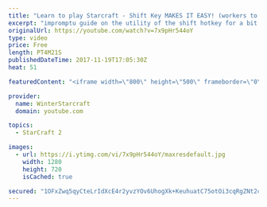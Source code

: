```yaml
---
title: "Learn to play Starcraft - Shift Key MAKES IT EASY! (workers to gas, waypoints, ctrl grps, moving)"
excerpt: "impromptu guide on the utility of the shift hotkey for a bit of everything"
originalUrl: https://youtube.com/watch?v=7x9pHr544oY
type: video
price: Free
length: PT4M21S
publishedDateTime: 2017-11-19T17:05:30Z
heat: 51

featuredContent: "<iframe width=\"800\" height=\"500\" frameborder=\"0\" src=\"https://www.youtube.com/embed/7x9pHr544oY\" allow=\"accelerometer; autoplay; encrypted-media; gyroscope; picture-in-picture\" allowfullscreen></iframe>"

provider:
  name: WinterStarcraft
  domain: youtube.com

topics:
  - StarCraft 2

images:
  - url: https://i.ytimg.com/vi/7x9pHr544oY/maxresdefault.jpg
    width: 1280
    height: 720
    isCached: true

secured: "1OFxZwq5qyCteLrIdXcE4r2yvzYOv6UhogXk+KeuhuatC75otOi3cqRgZNt2cd8nJQqaskl/zzKQi2obtBTxewXH7Ih2AzkVG6rLVISe1rZrDvHSJYQbpWfivgY6iUrMcmpo4rnj663/MqtdyHQ/5bIQyXlPAAMUHddTy3GW4PWljBfjJ4h30dvQV0aiZ5lQI5maYhAi3uw1vwSP9xDdbNm61VYl+XsxHtP4FqAuE+UOPKzKSQxJrIE2w64DH6WIMLUrn6DGsHjX0Bhpilt+Nvqs1dvvandzixol73V8YG6+qFCxPWyKItrXRv9jp8osIGGTH4sFFsVnf6dBJndpwen9eIDbznZKIGt8UmOWwVOtKnT0RN9k4x4FXTJEIwAN8JQE/AhY0+ZbSEyvf5f8xEXda8a647+mvHhOqJv2kLQ=;gy2FsnLTfnDOMe7cCLFz9Q=="
---
```


